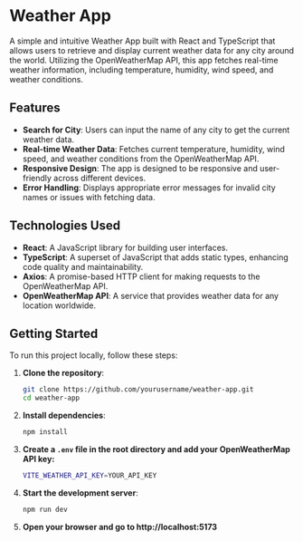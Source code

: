 # Weather App

A simple and intuitive Weather App built with React and TypeScript that allows users to retrieve and display current weather data for any city around the world. Utilizing the OpenWeatherMap API, this app fetches real-time weather information, including temperature, humidity, wind speed, and weather conditions.

## Features

- **Search for City**: Users can input the name of any city to get the current weather data.
- **Real-time Weather Data**: Fetches current temperature, humidity, wind speed, and weather conditions from the OpenWeatherMap API.
- **Responsive Design**: The app is designed to be responsive and user-friendly across different devices.
- **Error Handling**: Displays appropriate error messages for invalid city names or issues with fetching data.

## Technologies Used

- **React**: A JavaScript library for building user interfaces.
- **TypeScript**: A superset of JavaScript that adds static types, enhancing code quality and maintainability.
- **Axios**: A promise-based HTTP client for making requests to the OpenWeatherMap API.
- **OpenWeatherMap API**: A service that provides weather data for any location worldwide.

## Getting Started

To run this project locally, follow these steps:

1. **Clone the repository**:
   ```bash
   git clone https://github.com/yourusername/weather-app.git
   cd weather-app
2. **Install dependencies**:
   ```bash
   npm install
3. **Create a `.env` file in the root directory and add your OpenWeatherMap API key:**
   ```bash
   VITE_WEATHER_API_KEY=YOUR_API_KEY
4. **Start the development server**:
   ```bash
   npm run dev
5. **Open your browser and go to http://localhost:5173**